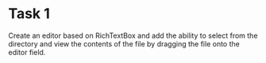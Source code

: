 <h1> Task 1 </h1>
Create an editor based on RichTextBox and add the ability to select from the directory and view the contents of the file by dragging the file onto the editor field.
